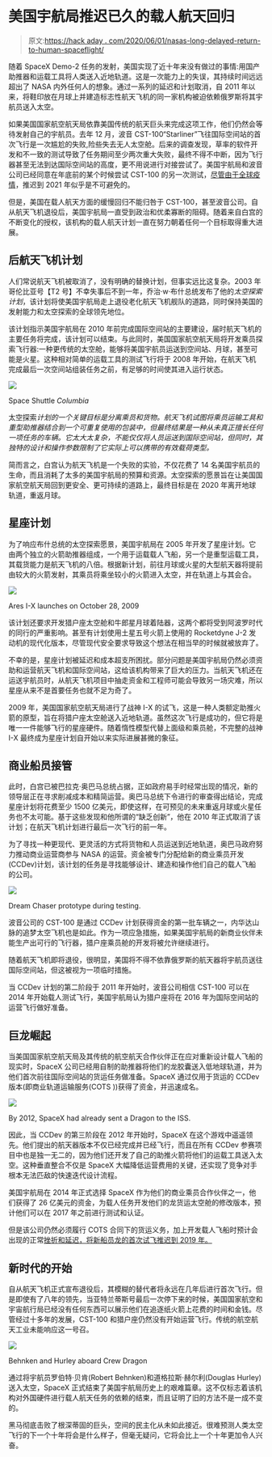 # 美国宇航局推迟已久的载人航天回归

> 原文:[https://hack aday . com/2020/06/01/nasas-long-delayed-return-to-human-spaceflight/](https://hackaday.com/2020/06/01/nasas-long-delayed-return-to-human-spaceflight/)

随着 SpaceX Demo-2 任务的发射，美国实现了近十年来没有做过的事情:用国产助推器和运载工具将人类送入近地轨道。这是一次能力上的失误，其持续时间远远超出了 NASA 内外任何人的想象。通过一系列的延迟和计划取消，自 2011 年以来，将鞋印放在月球上并建造标志性航天飞机的同一家机构被迫依赖俄罗斯将其宇航员送入太空。

如果美国国家航空航天局依靠美国传统的航天巨头来完成这项工作，他们仍然会等待发射自己的宇航员。去年 12 月，波音 CST-100“Starliner”飞往国际空间站的首次飞行是一次尴尬的失败,险些失去无人太空舱。后来的调查发现，草率的软件开发和不一致的测试导致了任务期间至少两次重大失败，最终不得不中断，因为飞行器甚至无法到达国际空间站的高度，更不用说进行对接尝试了。美国宇航局和波音公司已经同意在年底前的某个时候尝试 CST-100 的另一次测试，[尽管由于全球疫情](https://hackaday.com/2020/04/06/getting-to-space-is-even-harder-during-a-pandemic/)，推迟到 2021 年似乎是不可避免的。

但是，美国在载人航天方面的缓慢回归不能归咎于 CST-100，甚至波音公司。自从航天飞机退役后，美国宇航局一直受到政治和优柔寡断的阻碍。随着来自白宫的不断变化的授权，该机构的载人航天计划一直在努力朝着任何一个目标取得重大进展。

## 后航天飞机计划

人们常说航天飞机被取消了，没有明确的替换计划，但事实远比这复杂。2003 年哥伦比亚号【T2 号】不幸失事后不到一年，乔治·w·布什总统发布了他的*太空探索计划*，该计划将使美国宇航局走上退役老化航天飞机舰队的道路，同时保持美国的发射能力和太空探索的全球领先地位。

该计划指示美国宇航局在 2010 年前完成国际空间站的主要建设，届时航天飞机的主要任务将完成，该计划可以结束。与此同时，美国国家航空航天局将开发乘员探索飞行器:一种更传统的太空舱，能够将美国宇航员运送到空间站、月球，甚至可能是火星。这种相对简单的运载工具的测试飞行将于 2008 年开始，在航天飞机完成最后一次空间站组装任务之前，有足够的时间使其进入运行状态。

[![](../Images/5af738c1da5818766d41c30c1317e1ac.png)](https://hackaday.com/wp-content/uploads/2018/01/sts107_feat.png)

Space Shuttle *Columbia*

太空探索*计划的一个关键目标是分离乘员和货物。航天飞机试图将乘员运输工具和重型助推器结合到一个可重复使用的包装中，但最终结果是一种从未真正擅长任何一项任务的车辆。它太大太复杂，不能仅仅将人员运送到国际空间站，但同时，其独特的设计和操作参数限制了它实际上可以携带的有效载荷类型。*

简而言之，白宫认为航天飞机是一个失败的实验，不仅花费了 14 名美国宇航员的生命，而且消耗了太多的美国宇航局的预算和资源。太空探索的愿景旨在让美国国家航空航天局回到更安全、更可持续的道路上，最终目标是在 2020 年离开地球轨道，重返月球。

## 星座计划

为了响应布什总统的太空探索愿景，美国宇航局在 2005 年开发了星座计划。它由两个独立的火箭助推器组成，一个用于运载载人飞船，另一个是重型运载工具，其载货能力是航天飞机的八倍。根据新计划，前往月球或火星的大型航天器将提前由较大的火箭发射，其乘员将乘坐较小的火箭进入太空，并在轨道上与其会合。

[![](../Images/34f2aef5b8057978fe7fa26bce25ea45.png)](https://hackaday.com/wp-content/uploads/2020/05/usaspace_ares.jpg)

Ares I-X launches on October 28, 2009

该计划还要求开发猎户座太空舱和牛郎星月球着陆器，这两个都将受到阿波罗时代的同行的严重影响。甚至有计划使用土星五号火箭上使用的 Rocketdyne J-2 发动机的现代化版本，尽管现代安全要求导致这个想法在相当早的时候就被放弃了。

不幸的是，星座计划被延迟和成本超支所困扰。部分问题是美国宇航局仍然必须资助和运营航天飞机和国际空间站，这给该机构带来了巨大的压力。当航天飞机还在运送宇航员时，从航天飞机项目中抽走资金和工程师可能会导致另一场灾难，所以星座从来不是首要任务也就不足为奇了。

2009 年，美国国家航空航天局进行了战神 I-X 的试飞，这是一种人类额定助推火箭的原型，旨在将猎户座太空舱送入近地轨道。虽然这次飞行是成功的，但它将是唯一一件能够飞行的星座硬件。随着惰性模型代替上面级和乘员舱，不完整的战神 I-X 最终成为星座计划自开始以来实际进展甚微的象征。

## 商业船员接管

此时，白宫已被巴拉克·奥巴马总统占据，正如政府易手时经常出现的情况，新的领导层正在寻求削减成本和精简运营。奥巴马总统下令进行的审查得出结论，完成星座计划将花费至少 1500 亿美元，即使这样，在可预见的未来重返月球或火星任务也不太可能。基于这些发现和他所谓的“缺乏创新”，他在 2010 年正式取消了该计划；在航天飞机计划进行最后一次飞行的前一年。

为了寻找一种更现代、更灵活的方式将货物和人员运送到近地轨道，奥巴马政府努力推动商业运营商参与 NASA 的运营。资金被专门分配给新的商业乘员开发(CCDev)计划，该计划的任务是寻找能够设计、建造和操作他们自己的载人飞船的公司。

[![](../Images/4a0d889542a96052b9fff1365903f21f.png)](https://hackaday.com/wp-content/uploads/2020/05/usaspace_dreamchaser.jpg)

Dream Chaser prototype during testing.

波音公司的 CST-100 是通过 CCDev 计划获得资金的第一批车辆之一，内华达山脉的追梦太空飞机也是如此。作为一项应急措施，如果美国宇航局的新商业伙伴未能生产出可行的飞行器，猎户座乘员舱的开发将被允许继续进行。

随着航天飞机即将退役，很明显，美国将不得不依靠俄罗斯的航天器将宇航员送往国际空间站，但这被视为一项临时措施。

当 CCDev 计划的第二阶段于 2011 年开始时，波音公司相信 CST-100 可以在 2014 年开始载人测试飞行，美国宇航局认为猎户座将在 2016 年为国际空间站的运营飞行做好准备。

## 巨龙崛起

当美国国家航空航天局及其传统的航空航天合作伙伴正在应对重新设计载人飞船的现实时，SpaceX 公司已经用自制的助推器将他们的龙胶囊送入低地球轨道，并为他们首次前往国际空间站的货运任务做准备。SpaceX 通过仅用于货运的 CCDev 版本(即商业轨道运输服务(COTS ))获得了资金，并迅速成名。

[![](../Images/f0b6ace1a0b20f8c2ca11b30861902a4.png)](https://hackaday.com/wp-content/uploads/2020/05/usaspace_dragon.jpg)

By 2012, SpaceX had already sent a Dragon to the ISS.

因此，当 CCDev 的第三阶段在 2012 年开始时，SpaceX 在这个游戏中遥遥领先。他们提出的航天器版本不仅已经完成并已经飞行，而且在所有 CCDev 参赛项目中也是独一无二的，因为他们还开发了自己的助推火箭将他们的运载工具送入太空。这种垂直整合不仅是 SpaceX 大幅降低运营费用的关键，还实现了竞争对手根本无法匹敌的快速迭代设计流程。

美国宇航局在 2014 年正式选择 SpaceX 作为他们的商业乘员合作伙伴之一，他们获得了 26 亿美元的资金，为载人任务开发他们的龙货运太空舱的修改版本，预计他们可以在 2017 年之前进行测试和认证。

但是该公司仍然必须履行 COTS 合同下的货运义务，加上开发载人飞船时预计会出现的正常[挫折和延迟，将新船员龙的首次试飞推迟到 2019 年。](https://hackaday.com/2019/08/05/spacex-clips-dragons-wings-after-investigation/)

## 新时代的开始

自从航天飞机正式宣布退役后，其模糊的替代者将永远在几年后进行首次飞行。但是即使有了八年的领先，当亚特兰蒂斯号最后一次停下来的时候，美国国家航空和宇宙航行局已经没有任何东西可以展示他们在追逐纸火箭上花费的时间和金钱。尽管经过十多年的发展，CST-100 和猎户座仍然没有开始运营飞行。传统的航空航天工业未能响应这一号召。

[![](../Images/32cd555fb59a13d4fe123f9eae2df385.png)](https://hackaday.com/wp-content/uploads/2020/05/usaspace_crewdragon.jpg)

Behnken and Hurley aboard Crew Dragon

通过将宇航员罗伯特·贝肯(Robert Behnken)和道格拉斯·赫尔利(Douglas Hurley)送入太空，SpaceX 正式结束了美国宇航局历史上的艰难篇章。这不仅标志着该机构对外国硬件进行载人航天任务的依赖的结束，而且证明了旧的方法不是一成不变的。

黑马彻底击败了根深蒂固的巨头，空间的民主化从未如此接近。很难预测人类太空飞行的下一个十年将会是什么样子，但毫无疑问，它将会比上一个十年更加令人兴奋。